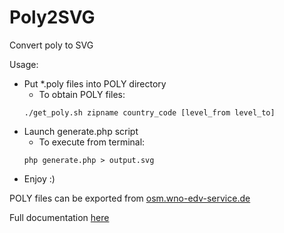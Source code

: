 # Poly2SVG
Convert poly to SVG

Usage:
* Put *.poly files into POLY directory
    * To obtain POLY files:
    ```
    ./get_poly.sh zipname country_code [level_from level_to]
    ```
* Launch generate.php script 
    * To execute from terminal: 
    ```
    php generate.php > output.svg
    ```
* Enjoy :)

POLY files can be exported from [osm.wno-edv-service.de](https://osm.wno-edv-service.de/boundaries/)

Full documentation [here](https://osm.wno-edv-service.de/index.php/projekte/internationale-administrative-grenzen/boundaries-map-4-1-english-version)
